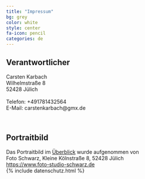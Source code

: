 ```yaml
---
title: "Impressum"
bg: grey
color: white
style: center
fa-icon: pencil
categories: de
---
```


<h2 id="dsg-general-controller">Verantwortlicher</h2>
<p>
Carsten Karbach<br/>
Wilhelmstraße 8<br/>  
52428 Jülich<br/>
<br/>
Telefon: +491781432564<br/>  
E-Mail: carstenkarbach@gmx.de<br/>  
</p>
<br/>

<h2 class="vspacetop">Portraitbild</h2>
Das Portraitbild im <a href="#summary">Überblick</a> wurde aufgenommen von<br/>
Foto Schwarz, Kleine Kölnstraße 8, 52428 Jülich<br/>
<a href="https://www.foto-studio-schwarz.de" target="_blank">https://www.foto-studio-schwarz.de</a>

<br/>
{% include datenschutz.html %}